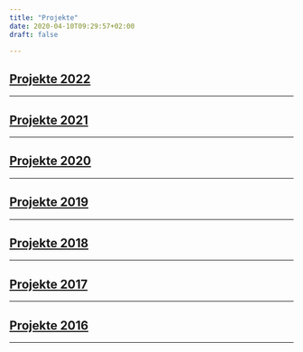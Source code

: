 ```yaml
---
title: "Projekte"
date: 2020-04-10T09:29:57+02:00
draft: false

---
```

## [Projekte 2022](https://jasmin-schaedler.com/de/2022)
-------------
## [Projekte 2021](https://jasmin-schaedler.com/de/2021)
-------------
## [Projekte 2020](https://jasmin-schaedler.com/de/2020)
-------------
## [Projekte 2019](https://jasmin-schaedler.com/de/2019)
-------------
## [Projekte 2018](https://jasmin-schaedler.com/de/2018)
-------------
## [Projekte 2017](https://jasmin-schaedler.com/de/2017)
-------------
## [Projekte 2016](https://jasmin-schaedler.com/de/2016)
-------------
